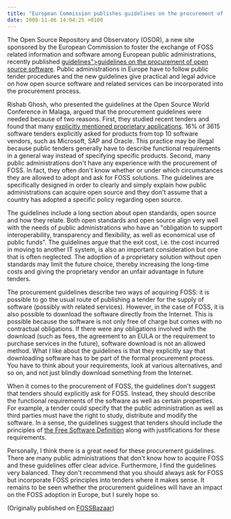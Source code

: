 ```yaml
---
title: "European Commission publishes guidelines on the procurement of FOSS"
date: 2008-11-06 14:04:25 +0100
---
```


The Open Source Repository and Observatory (OSOR), a new site sponsored
by the European Commission to foster the exchange of FOSS related
information and software among European public administrations, recently
published <a href =
"https://joinup.ec.europa.eu/document/guideline-public-procurement-open-source-software">guidelines">guidelines
on the procurement of open source software</a>.  Public administrations
in Europe have to follow public tender procedures and the new guidelines
give practical and legal advice on how open source software and related
services can be incorporated into the procurement process.

Rishab Ghosh, who presented the guidelines at the Open Source World
Conference in Malaga, argued that the procurement guidelines were needed
because of two reasons.  First, they studied recent tenders and found
that many <a href =
"https://joinup.ec.europa.eu/news/many-software-tenders-eu-m">explicitly
mentioned proprietary applications</a>.  16% of 3615 software tenders
explicitly asked for products from top 10 software vendors, such as
Microsoft, SAP and Oracle.  This practice may be illegal because public
tenders generally have to describe functional requirements in a general
way instead of specifying specific products.  Second, many public
administrations don't have any experience with the procurement of FOSS.
In fact, they often don't know whether or under which circumstances they
are allowed to adopt and ask for FOSS solutions.  The guidelines are
specifically designed in order to clearly and simply explain how public
administrations can acquire open source and they don't assume that a
country has adopted a specific policy regarding open source.

The guidelines include a long section about open standards, open source
and how they relate.  Both open standards and open source align very
well with the needs of public administrations who have an "obligation to
support interoperability, transparency and flexibility, as well as
economical use of public funds".  The guidelines argue that the exit
cost, i.e. the cost incurred in moving to another IT system, is also an
important consideration but one that is often neglected.  The adoption
of a proprietary solution without open standards may limit the future
choice, thereby increasing the long-time costs and giving the
proprietary vendor an unfair advantage in future tenders.

The procurement guidelines describe two ways of acquiring FOSS: it is
possible to go the usual route of publishing a tender for the supply of
software (possibly with related services).  However, in the case of
FOSS, it is also possible to download the software directly from the
Internet.  This is possible because the software is not only free of
charge but comes with no contractual obligations.  If there were any
obligations involved with the download (such as fees, the agreement to
an EULA or the requirement to purchase services in the future), software
download is not an allowed method.  What I like about the guidelines is
that they explicitly say that downloading software has to be part of the
formal procurement process.  You have to think about your requirements,
look at various alternatives, and so on, and not just blindly download
something from the Internet.

When it comes to the procurement of FOSS, the guidelines don't suggest
that tenders should explicitly ask for FOSS.  Instead, they should
describe the functional requirements of the software as well as certain
properties.  For example, a tender could specify that the public
administration as well as third parties must have the right to study,
distribute and modify the software.  In a sense, the guidelines suggest
that tenders should include the principles of <a href =
"http://www.gnu.org/philosophy/free-sw.html">the Free Software
Definition</a> along with justifications for these requirements.

Personally, I think there is a great need for these procurement
guidelines.  There are many public administrations that don't know how
to acquire FOSS and these guidelines offer clear advice.  Furthermore, I
find the guidelines very balanced.  They don't recommend that you should
always ask for FOSS but incorporate FOSS principles into tenders where
it makes sense.  It remains to be seen whether the procurement
guidelines will have an impact on the FOSS adoption in Europe, but I
surely hope so.

(Originally published on <a href = "https://fossbazaar.org/">FOSSBazaar</a>)


